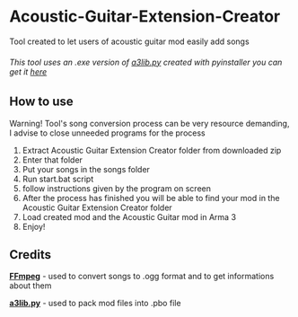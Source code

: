# Acoustic-Guitar-Extension-Creator
Tool created to let users of acoustic guitar mod easily add songs

###### This tool uses an .exe version of [a3lib.py](https://github.com/4d4a5852/a3lib.py) created with pyinstaller you can get it [here](https://github.com/Hubix9/a3lib.py/releases)

## How to use

Warning! Tool's song conversion process can be very resource demanding, I advise to close unneeded programs for the process

1. Extract Acoustic Guitar Extension Creator folder from downloaded zip
2. Enter that folder
3. Put your songs in the songs folder
4. Run start.bat script
5. follow instructions given by the program on screen
6. After the process has finished you will be able to find your mod in the Acoustic Guitar Extension Creator folder
7. Load created mod and the Acoustic Guitar mod in Arma 3
8. Enjoy!


## Credits
**[FFmpeg](https://www.ffmpeg.org/)** - used to convert songs to .ogg format and to get informations about them

**[a3lib.py](https://github.com/4d4a5852/a3lib.py)** - used to pack mod files into .pbo file
